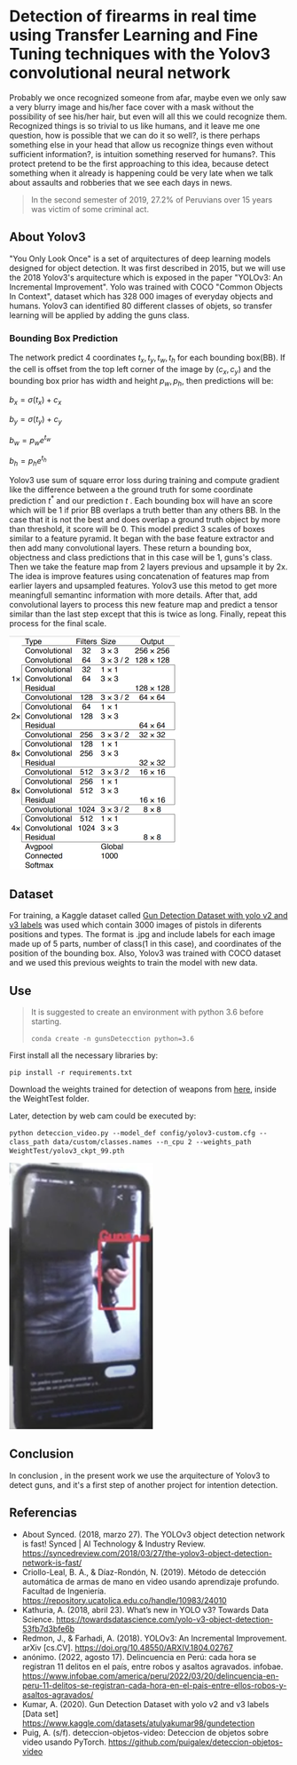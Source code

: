 # Detection of firearms in real time using Transfer Learning and Fine Tuning techniques with the Yolov3 convolutional neural network

Probably we once recognized someone from afar, maybe even we only saw a very blurry image and his/her face cover with a mask without the possibility of see his/her hair, but even will all this we could recognize them. Recognized things is so trivial to us like humans, and it leave me one question, how is possible that we can do it so well?, is there perhaps something else in your head that allow us  recognize things even without sufficient information?, is intuition something reserved for humans?. This protect pretend to be the first approaching to this idea, because detect something when it already is happening could be very late when we talk about assaults and robberies that we see each days in news.

> In the second semester of 2019, 27.2\% of Peruvians over 15 years was victim of some criminal act.

## About Yolov3

"You Only Look Once" is a set of arquitectures of deep learning models designed for object detection. It was first described in 2015, but we will use the 2018 Yolov3's arquitecture which is exposed in the paper "YOLOv3: An Incremental Improvement". Yolo was trained with COCO "Common Objects In Context", dataset which has 328 000 images of everyday objects and humans. Yolov3 can identified 80 different classes of objets, so transfer learning will be applied by adding the guns class.

### Bounding Box Prediction

The network predict 4 coordinates $t_x, t_y,t_w,t_h$ for each bounding box(BB). If the cell is offset from the top left corner of the image by $(c_x, c_y)$ and the bounding box prior has width and height $p_w, p_h$, then predictions will be:

 $b_x = \sigma(t_x) + c_x$ 

 $b_y = \sigma(t_y) + c_y$

 $b_w = p_we^{t_w}$

 $b_h = p_he^{t_h}$

Yolov3 use sum of square error loss during training and compute gradient like the difference between a the ground truth for some coordinate prediction $t^*$ and our prediction $t$ . Each bounding box will have an score which will be 1 if prior BB overlaps a truth better than any others BB. In the case that it is not the best and does overlap a ground truth object by more than threshold, it score will be 0.
This model predict 3 scales of boxes similar to a feature pyramid. It began with the base feature extractor and then add many convolutional layers. These return a bounding box, objectness and class predictions that in this case will be 1, guns's class. Then we take the feature map from 2 layers previous and upsample it by 2x. The idea is improve features using concatenation of features map from earlier layers and upsampled features. Yolov3 use this metod to get more meaningfull semantinc information with more details.
After that, add convolutional layers to process this new feature map and predict a tensor similar than the last step except that this is twice as long.
Finally, repeat this process for the final scale.

<img src="README.assets/Darknet-53.png" alt="Darknet-53" style="zoom:50%;" />

## Dataset

For training, a Kaggle dataset called [Gun Detection Dataset with yolo v2 and v3 labels](https://www.kaggle.com/datasets/atulyakumar98/gundetection) was used which contain 3000 images of pistols in diferents positions and types. The format is .jpg and include labels for each image made up of 5 parts, number of class(1 in this case), and coordinates of the position of the bounding box. Also, Yolov3 was trained with COCO dataset and we used this previous weights to train the model with new data.

## Use

> It is suggested to create an environment with python 3.6 before starting.
>
> ```shell
> conda create -n gunsDetecction python=3.6
> ```
>
> 

First install all the necessary libraries by:

```shell
pip install -r requirements.txt
```

Download the weights trained for detection of weapons from [here](https://drive.google.com/file/d/15JY6E8JCBKiqpz-SSB0uD8JXQ0FjwCGV/view?usp=sharing), inside the WeightTest folder.

Later, detection by web cam could be executed by:

```shell
python deteccion_video.py --model_def config/yolov3-custom.cfg --class_path data/custom/classes.names --n_cpu 2 --weights_path WeightTest/yolov3_ckpt_99.pth
```



<img src="README.assets/image-20220729232028746.png" alt="image-20220729232028746" style="zoom:67%;" />

## Conclusion

In conclusion , in the present work we use the arquitecture of Yolov3 to detect guns, and it's a first step of another project for intention detection.

## Referencias

* About Synced. (2018, marzo 27). The YOLOv3 object detection network is fast! Synced | AI Technology & Industry Review. https://syncedreview.com/2018/03/27/the-yolov3-object-detection-network-is-fast/ 
* Criollo-Leal, B. A., & Díaz-Rondón, N. (2019). Método de detección automática de armas de mano en video usando aprendizaje profundo. Facultad de Ingeniería. https://repository.ucatolica.edu.co/handle/10983/24010 
* Kathuria, A. (2018, abril 23). What’s new in YOLO v3? Towards Data Science. https://towardsdatascience.com/yolo-v3-object-detection-53fb7d3bfe6b 
* Redmon, J., & Farhadi, A. (2018). YOLOv3: An Incremental Improvement. arXiv [cs.CV]. https://doi.org/10.48550/ARXIV.1804.02767
* anónimo. (2022, agosto 17). Delincuencia en Perú: cada hora se registran 11 delitos en el país, entre robos y asaltos agravados. infobae. https://www.infobae.com/america/peru/2022/03/20/delincuencia-en-peru-11-delitos-se-registran-cada-hora-en-el-pais-entre-ellos-robos-y-asaltos-agravados/
* Kumar, A. (2020). Gun Detection Dataset with yolo v2 and v3 labels [Data set] https://www.kaggle.com/datasets/atulyakumar98/gundetection 
* Puig, A. (s/f). deteccion-objetos-video: Deteccion de objetos sobre video usando PyTorch. https://github.com/puigalex/deteccion-objetos-video 
